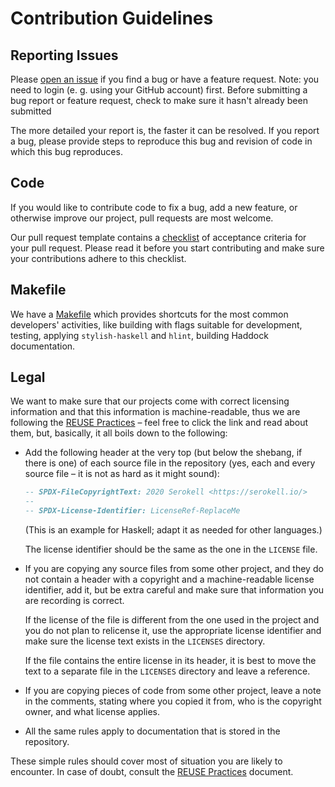 <!--
   - SPDX-FileCopyrightText: 2018-2019 Serokell <https://serokell.io>
   -
   - SPDX-License-Identifier: CC0-1.0
   -->

# Contribution Guidelines

## Reporting Issues

[//]: # (Add proper project)
[//]: # (Can be a github link)
Please [open an issue](https://issues.serokell.io/newIssue?project=KEK)
if you find a bug or have a feature request.
Note: you need to login (e. g. using your GitHub account) first.
Before submitting a bug report or feature request, check to make sure it hasn't already been submitted

The more detailed your report is, the faster it can be resolved.
If you report a bug, please provide steps to reproduce this bug and revision of code in which this bug reproduces.


## Code

If you would like to contribute code to fix a bug, add a new feature, or
otherwise improve our project, pull requests are most welcome.

Our pull request template contains a [checklist](.github/pull_request_template.md#white_check_mark-checklist-for-your-pull-request) of acceptance criteria for your pull request.
Please read it before you start contributing and make sure your contributions adhere to this checklist.


[//]: # (Describe some useful for developers things present in this repository)
[//]: # (For example, you can have a Makefile)
## Makefile

We have a [Makefile](/Makefile) which provides shortcuts for the most
common developers' activities, like building with flags suitable for
development, testing, applying `stylish-haskell` and `hlint`, building
Haddock documentation.


## Legal

We want to make sure that our projects come with correct licensing information
and that this information is machine-readable, thus we are following the
[REUSE Practices][reuse] – feel free to click the link and read about them,
but, basically, it all boils down to the following:

  * Add the following header at the very top (but below the shebang, if there
    is one) of each source file in the repository (yes, each and every source
    file – it is not as hard as it might sound):

    ```haskell
    -- SPDX-FileCopyrightText: 2020 Serokell <https://serokell.io/>
    --
    -- SPDX-License-Identifier: LicenseRef-ReplaceMe
    ```

    (This is an example for Haskell; adapt it as needed for other languages.)

    The license identifier should be the same as the one in the `LICENSE` file.

  * If you are copying any source files from some other project, and they do not
    contain a header with a copyright and a machine-readable license identifier,
    add it, but be extra careful and make sure that information you are recording
    is correct.

    If the license of the file is different from the one used in the project and
    you do not plan to relicense it, use the appropriate license identifier and
    make sure the license text exists in the `LICENSES` directory.

    If the file contains the entire license in its header, it is best to move the
    text to a separate file in the `LICENSES` directory and leave a reference.

  * If you are copying pieces of code from some other project, leave a note in the
    comments, stating where you copied it from, who is the copyright owner, and
    what license applies.

  * All the same rules apply to documentation that is stored in the repository.

These simple rules should cover most of situation you are likely to encounter.
In case of doubt, consult the [REUSE Practices][reuse] document.

[reuse]: https://reuse.software/spec/

